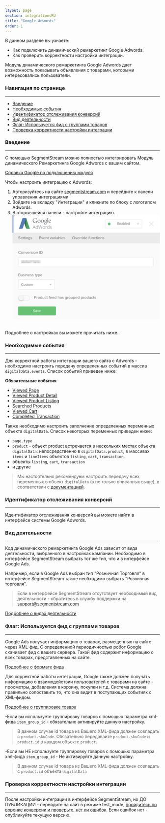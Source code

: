 ```yaml
---
layout: page
section: integrationsRU
title: "Google Adwords"
order: 1
---
```


В данном разделе вы узнаете:
* Как подключить динамический ремаркетинг Google Adwords.
* Как проверить корректности настройки интеграции.

Модуль динамического ремаркетинга Google Adwords дает возможность показывать объявления с товарами, которыми интересовались пользователи.

### Навигация по странице
------
<ul class="page-navigation">
  <li><a href="#0">Введение</a></li>
  <li><a href="#1">Необходимые события</a></li>
  <li><a href="#2">Идентификатор отслеживания конверсий</a></li>
  <li><a href="#2_1">Вид деятельности</a></li>
  <li><a href="#3">Флаг: Используется фид с группами товаров</a></li>
  <li><a href="#5">Проверка корректности настройки интеграции</a></li>
</ul>

### <a name="0"></a>Введение
------
С помощью SegmentStream можно полностью интегрировать Модуль динамического Ремаркетинга Google Adwords с вашим сайтом.

[Справка Google по подключению модуля](https://support.google.com/tagmanager/answer/6106009?hl=ru#OneTagPerFunnel)

Чтобы настроить интеграцию с Adwords:
1. Авторизуйтесь на сайте [segmentstream.com](https://admin.segmentstream.com/) и перейдите к панели управления интеграциями
2. Войдите на вкладку "Интеграции" и кликните по блоку с логотипом Adwords.
3. В открывшейся панели - настройте интеграцию.
![](/img/integrations.google-adwords.1_1.png)
<br />
Подробнее о настройках вы можете прочитать ниже.

### <a name="1"></a>Необходимые события
------
Для корректной работы интеграции вашего сайта с Adwords - необходимо настроить передачу определенных событий в массив `digitalData.events`. Список событий приведен ниже:

**Обязательные события**
* [Viewed Page](/events/viewed-page)
* [Viewed Product Detail](/events/viewed-product-detail)
* [Viewed Product Listing](/events/viewed-product-listing)
* [Searched Products](/events/searched-products)
* [Viewed Cart](/events/searched-products)
* [Completed Transaction](/events/completed-transaction)

Также необходимо настроить заполнение определенных переменных объекта `digitalData`. Список некоторых переменных приведен ниже:
* `page.type`
* `product` - объект product встречается в нескольких местах объекта `digitalData`: непосредственно в `digitalData.product`, в массивах `items` и `lineItems` объектов `listing`, `cart`, `transaction`.
* объекты `listing`, `cart`, `transaction`
* и другие

>Мы настоятельно рекомендуем настроить передачу всех переменных в объект `digitalData` (а не только описанных выше), в соответствии с [документацией](/for-developer/).

### <a name="2"></a>Идентификатор отслеживания конверсий
------
Идентификатор отслеживания конверсий вы можете найти в интерфейсе системы Google Adwords.

### <a name="2_1"></a>Вид деятельности
------
Код динамического ремаркетинга Google Ads зависит от вида деятельности, выбранного в настройках кампании. Необходимо в интерфейсе SegmentStream выбрать тот же тип, что и в интерфейсе Google Ads.

Например, если в Google Ads выбран тип "Розничная Торговля" в интерфейсе SegmentStream также необходимо выбрать "Розничная торговля".

>Если в интерфейсе SegmentStream отсутствует необходимый вид деятельности - обратитесь в службу поддержки на support@segmentstream.com

[Подробнее о видах деятельности](https://support.google.com/adwords/answer/7305793?hl=ru)

### <a name="3"></a>Флаг: Используется фид с группами товаров
------
Google Ads получает информацию о товарах, размещенных на сайте через XML-фид. С определенной периодичностью робот Google скачивает фид с вашего сервера. Такой фид содержит информацию о всех товарах, представленных на сайте.

[Подробнее о формате фида](https://support.google.com/merchants/answer/7052112)

Для корректной работы интеграции, Google также должен получать информацию о взаимодействии пользователей с товарами на сайте - просмотры, добавления в корзину, покупки и т.д. Система должна правильно сопоставить то, что она видит в поступающих событиях с XML-фидом.

[Подробнее о группировке товара](https://support.google.com/merchants/answer/6324507)

-Если вы используете группировку товаров с помощью параметра xml-фида `item_group_id` - обязательно активируйте данную настройку.
  >В данном случае id товара из Вашего XML-фида должен совпадать с `product.skuCode`. Обязательно передавайте `product.skuCode` и `product.id` в каждом объекте `product`.

 -Если вы НЕ используете группировку товаров с помощью параметра xml-фида `item_group_id` - Не активируйте данную настройку.
  >В данном случае id товара из Вашего XML-фида должен совпадать с `product.id` объекта `digitalData`

### <a name="5"></a>Проверка корректности настройки интеграции
------
После настройки интеграции в интерфейсе SegmentStream, но ДО ПУБЛИКАЦИИ - перейдите на сайт в режиме test_mode, [пройдитесь по воронке конверсии и проверьте, нет ли ошибок](/for-analyst/integrations#2).
Если ошибок нет - опубликуйте текущую версию.
